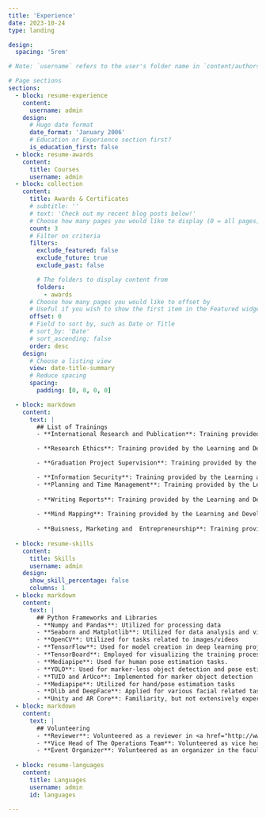 ```yaml
---
title: 'Experience'
date: 2023-10-24
type: landing

design:
  spacing: '5rem'

# Note: `username` refers to the user's folder name in `content/authors/`

# Page sections
sections:
  - block: resume-experience
    content:
      username: admin
    design:
      # Hugo date format
      date_format: 'January 2006'
      # Education or Experience section first?
      is_education_first: false
  - block: resume-awards
    content:
      title: Courses
      username: admin
  - block: collection
    content:
      title: Awards & Certificates
      # subtitle: ''
      # text: 'Check out my recent blog posts below!'
      # Choose how many pages you would like to display (0 = all pages)
      count: 3
      # Filter on criteria
      filters:
        exclude_featured: false
        exclude_future: true
        exclude_past: false

        # The folders to display content from
        folders:
          - awards
      # Choose how many pages you would like to offset by
      # Useful if you wish to show the first item in the Featured widget
      offset: 0
      # Field to sort by, such as Date or Title
      # sort_by: 'Date'
      # sort_ascending: false
      order: desc
    design:
      # Choose a listing view
      view: date-title-summary
      # Reduce spacing
      spacing:
        padding: [0, 0, 0, 0]

  - block: markdown
    content:
      text: |
        ## List of Trainings
        - **International Research and Publication**: Training provided by the Learning and Development Section at October for Modern Sciences and Arts (MSA) university. (2024)

        - **Research Ethics**: Training provided by the Learning and Development Section at October for Modern Sciences and Arts (MSA) university. (2024)

        - **Graduation Project Supervision**: Training provided by the Learning and Development Section at October for Modern Sciences and Arts (MSA) university.(2024)

        - **Information Security**: Training provided by the Learning and Development Section at October for Modern Sciences and Arts (MSA) university. (2024) 
        - **Planning and Time Management**: Training provided by the Learning and Development Section at October for Modern Sciences and Arts (MSA) university. (2024)
            
        - **Writing Reports**: Training provided by the Learning and Development Section at October for Modern Sciences and Arts (MSA) university. (2024)
        
        - **Mind Mapping**: Training provided by the Learning and Development Section at October for Modern Sciences and Arts (MSA) university. (2024)
        
        - **Buisness, Marketing and  Entrepreneurship**: Training provided by the Technology Innovation and Entrepreneurship Center (TIEC). (2018)
        
  - block: resume-skills
    content:
      title: Skills
      username: admin
    design:
      show_skill_percentage: false
      columns: 1
  - block: markdown
    content:
      text: |
        ## Python Frameworks and Libraries      
        - **Numpy and Pandas**: Utilized for processing data
        - **Seaborn and Matplotlib**: Utilized for data analysis and visualization
        - **OpenCV**: Utilized for tasks related to images/videos
        - **TensorFlow**: Used for model creation in deep learning projects
        - **TensorBoard**: Employed for visualizing the training process and model evaluation
        - **Mediapipe**: Used for human pose estimation tasks.
        - **YOLO**: Used for marker-less object detection and pose estimation tasks
        - **TUIO and ArUco**: Implemented for marker object detection
        - **Mediapipe**: Utilized for hand/pose estimation tasks
        - **Dlib and DeepFace**: Applied for various facial related tasks such as facial expression, facial recognition, gaze tracking, and landmark detection
        - **Unity and AR Core**: Familiarity, but not extensively experienced. Utilized for AR applications.
  - block: markdown
    content:
      text: |
        ## Volunteering
        - **Reviewer**: Volunteered as a reviewer in <a href="http://www.iwacce.org/" target="_blank">The Third International Workshop on Automation, Control and Communication Engineering (IWACCE2024)</a> conference held in Hihhot, China.
        - **Vice Head of The Operations Team**: Volunteered as vice head of <a href="http://imsa.msa.edu.eg/" target="_blank">First and Second conferences of Intelligent Methods, Systems, and Application</a> conference held in Cairo, Egypt.
        - **Event Organizer**: Volunteered as an organizer in the faculty scientific day (<a href="https://deepminds.msa.edu.eg/" target="_blank">Deep Minds</a>) held at October University for Modern Sciences and Arts (MSA) in Cairo, Egypt.
     
  - block: resume-languages
    content:
      title: Languages
      username: admin
      id: languages

---
```

